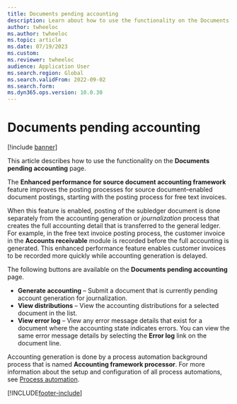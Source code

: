 ```yaml
---
title: Documents pending accounting
description: Learn about how to use the functionality on the Documents pending accounting page, which posts subledger documents when enabled.
author: twheeloc
ms.author: twheeloc
ms.topic: article
ms.date: 07/19/2023
ms.custom:
ms.reviewer: twheeloc
audience: Application User
ms.search.region: Global
ms.search.validFrom: 2022-09-02
ms.search.form: 
ms.dyn365.ops.version: 10.0.30
---
```


# Documents pending accounting

[!include [banner](../includes/banner.md)]

This article describes how to use the functionality on the **Documents pending accounting** page.

The **Enhanced performance for source document accounting framework** feature improves the posting processes for source document–enabled document postings, starting with the posting process for free text invoices.

When this feature is enabled, posting of the subledger document is done separately from the accounting generation or *journalization* process that creates the full accounting detail that is transferred to the general ledger. For example, in the free text invoice posting process, the customer invoice in the **Accounts receivable** module is recorded before the full accounting is generated. This enhanced performance feature enables customer invoices to be recorded more quickly while accounting generation is delayed.

The following buttons are available on the **Documents pending accounting** page.

- **Generate accounting** – Submit a document that is currently pending account generation for journalization.
- **View distributions** – View the accounting distributions for a selected document in the list.
- **View error log** – View any error message details that exist for a document where the accounting state indicates errors. You can view the same error message details by selecting the **Error log** link on the document line.

Accounting generation is done by a process automation background process that is named **Accounting framework processor**. For more information about the setup and configuration of all process automations, see [Process automation](../../fin-ops-core/dev-itpro/sysadmin/process-automation.md).

[!INCLUDE[footer-include](../../includes/footer-banner.md)]

